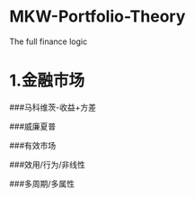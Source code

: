 # MKW-Portfolio-Theory
The full finance logic

1.金融市场
===================================  
###马科维茨-收益+方差

###威廉夏普

###有效市场

###效用/行为/非线性

###多周期/多属性
